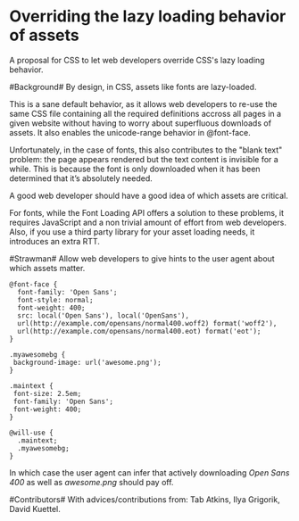Overriding the lazy loading behavior of assets
=========================

A proposal for CSS to let web developers override CSS's lazy loading behavior.

#Background#
By design, in CSS, assets like fonts are lazy-loaded. 

This is a sane default behavior, as it allows web developers to re-use the same CSS file containing all the required definitions accross all pages in a given website without having to worry about superfluous downloads of assets. It also enables the unicode-range behavior in @font-face.

Unfortunately, in the case of fonts, this also contributes to the "blank text" problem: the page appears rendered but the text content is invisible for a while. This is because the font is only downloaded when it has been determined that it’s absolutely needed.

A good web developer should have a good idea of which assets are critical.

For fonts, while the Font Loading API offers a solution to these problems, it requires JavaScript and a non trivial amount of effort from web developers. Also, if you use a third party library for your asset loading needs, it introduces an extra RTT.

#Strawman#
Allow web developers to give hints to the user agent about which assets matter.

```
@font-face {
  font-family: 'Open Sans';
  font-style: normal;
  font-weight: 400;
  src: local('Open Sans'), local('OpenSans'),
  url(http://example.com/opensans/normal400.woff2) format('woff2'),
  url(http://example.com/opensans/normal400.eot) format('eot');
}

.myawesomebg {
 background-image: url('awesome.png');
}

.maintext {
 font-size: 2.5em;
 font-family: 'Open Sans';
 font-weight: 400;
}

@will-use {
  .maintext;
  .myawesomebg;
}
```


In which case the user agent can infer that actively downloading *Open Sans 400* as well as *awesome.png* should pay off.


#Contributors#
With advices/contributions from: Tab Atkins, Ilya Grigorik, David Kuettel.
